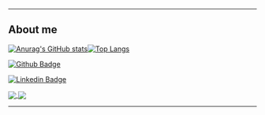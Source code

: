 ----------------------------------------------------------------------------

## About me

[![Anurag's GitHub stats](https://github-readme-stats.vercel.app/api?username=ArthurEnrique15&theme=radical&show_icons=true)](https://github.com/ArthurEnrique15)[![Top Langs](https://github-readme-stats.vercel.app/api/top-langs/?username=ArthurEnrique15&theme=radical&show_icons=true&layout=compact)](https://github.com/ArthurEnrique15)

[![Github Badge](https://img.shields.io/badge/-Github-000?style=flat-square&logo=Github&logoColor=white&link=https://github.com/ArthurEnrique15)](https://github.com/ArthurEnrique15)

[![Linkedin Badge](https://img.shields.io/badge/-LinkedIn-blue?style=flat-square&logo=Linkedin&logoColor=white&link=https://www.linkedin.com/in/arthur-enrique-47642b1bb/)](https://www.linkedin.com/in/arthur-enrique-47642b1bb/)


<a href="https://github.com/ArthurEnrique15">
  <img align="center" src="https://github-readme-stats.vercel.app/api?username=ArthurEnrique15&theme=radical&show_icons=true" />
</a>
<a href="https://github.com/ArthurEnrique15">
  <img align="center" src="https://github-readme-stats.vercel.app/api/top-langs/?username=ArthurEnrique15&theme=radical&show_icons=true&layout=compact" />
</a>

----------------------------------------------------------------------------------
